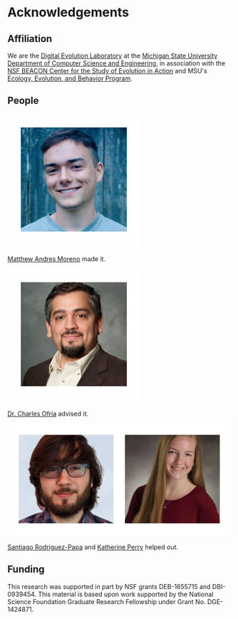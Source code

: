 # Acknowledgements

## Affiliation

We are the [Digital Evolution Laboratory](http://devolab.msu.edu/) at the
[Michigan State University](https://msu.edu/)
[Department of Computer Science and Engineering](http://www.cse.msu.edu/),
in association with the [NSF BEACON Center for the Study of Evolution in Action](http://beacon-center.org/) and MSU's [Ecology, Evolution, and Behavior Program](https://eeb.msu.edu/).

## People

![Matthew](docs/assets/moreno.jpg)

[Matthew Andres Moreno](https://mmore500.com) made it.

![Dr. Ofria](docs/assets/ofria.jpg)

[Dr. Charles Ofria](https://ofria.com) advised it.

![Santiago and Katherine](docs/assets/undergrads.jpg)

[Santiago Rodriguez-Papa](https://rodsan0.github.com) and [Katherine Perry](https://github.com/perryk12) helped out.

## Funding

This research was supported in part by NSF grants DEB-1655715 and DBI-0939454.
This material is based upon work supported by the National Science Foundation Graduate Research Fellowship under Grant No. DGE-1424871.

```{include} ../AUTHORS.md
```
